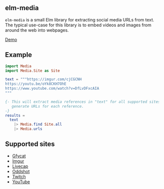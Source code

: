 elm-media
---------

`elm-media` is a small Elm library for extracting social media URLs from text.
The typical use-case for this library is to embed videos and images from around
the web into webpages.

[Demo](http://liamcurry.com/elm-media/)

## Example

```elm
import Media
import Media.Site as Site

text = """https://imgur.com/cjCGCNH
https://youtu.be/oYk8CKH7OhE
https://www.youtube.com/watch?v=DfLvDFxcAIA
"""

{- This will extract media references in "text" for all supported sites, and
   generate URLs for each reference.
-}
results =
  text
    |> Media.find Site.all
    |> Media.urls
```

## Supported sites

- [Gfycat](https://gfycat.com)
- [Imgur](https://imgur.com)
- [Livecap](https://livecap.tv)
- [Oddshot](https://oddshot.tv)
- [Twitch](https://twitch.tv)
- [YouTube](https://youtube.com)
